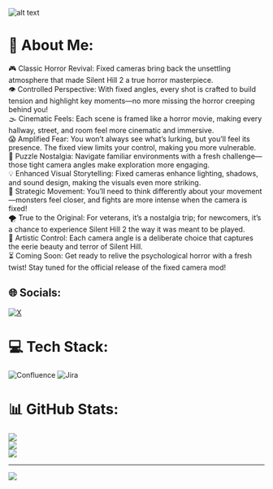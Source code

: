 ![alt text](https://i.imgur.com/Ha4G98S.jpeg "SH2RemakeLegacy")



# 💫 About Me:
🎮 Classic Horror Revival: Fixed cameras bring back the unsettling atmosphere that made Silent Hill 2 a true horror masterpiece.<br>👁️ Controlled Perspective: With fixed angles, every shot is crafted to build tension and highlight key moments—no more missing the horror creeping behind you!<br>🌫️ Cinematic Feels: Each scene is framed like a horror movie, making every hallway, street, and room feel more cinematic and immersive.<br>😱 Amplified Fear: You won’t always see what’s lurking, but you’ll feel its presence. The fixed view limits your control, making you more vulnerable.<br>🧩 Puzzle Nostalgia: Navigate familiar environments with a fresh challenge—those tight camera angles make exploration more engaging.<br>💡 Enhanced Visual Storytelling: Fixed cameras enhance lighting, shadows, and sound design, making the visuals even more striking.<br>🧠 Strategic Movement: You’ll need to think differently about your movement—monsters feel closer, and fights are more intense when the camera is fixed!<br>🌪️ True to the Original: For veterans, it’s a nostalgia trip; for newcomers, it’s a chance to experience Silent Hill 2 the way it was meant to be played.<br>🎥 Artistic Control: Each camera angle is a deliberate choice that captures the eerie beauty and terror of Silent Hill.<br>⏳ Coming Soon: Get ready to relive the psychological horror with a fresh twist! Stay tuned for the official release of the fixed camera mod!


## 🌐 Socials:
[![X](https://img.shields.io/badge/X-black.svg?logo=X&logoColor=white)](https://x.com/HoleIsGoneNow) 

# 💻 Tech Stack:
![Confluence](https://img.shields.io/badge/confluence-%23172BF4.svg?style=for-the-badge&logo=confluence&logoColor=white) ![Jira](https://img.shields.io/badge/jira-%230A0FFF.svg?style=for-the-badge&logo=jira&logoColor=white)
# 📊 GitHub Stats:
![](https://github-readme-stats.vercel.app/api?username=SH2RemakeLegacy&theme=dark&hide_border=false&include_all_commits=false&count_private=true)<br/>
![](https://github-readme-streak-stats.herokuapp.com/?user=SH2RemakeLegacy&theme=dark&hide_border=false)<br/>
![](https://github-readme-stats.vercel.app/api/top-langs/?username=SH2RemakeLegacy&theme=dark&hide_border=false&include_all_commits=false&count_private=true&layout=compact)

---
[![](https://visitcount.itsvg.in/api?id=SH2RemakeLegacy&icon=0&color=0)](https://visitcount.itsvg.in)

<!-- Proudly created with GPRM ( https://gprm.itsvg.in ) -->
